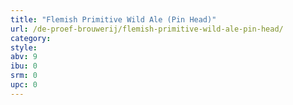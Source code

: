 ```yaml
---
title: "Flemish Primitive Wild Ale (Pin Head)"
url: /de-proef-brouwerij/flemish-primitive-wild-ale-pin-head/
category: 
style: 
abv: 9
ibu: 0
srm: 0
upc: 0
---
```


